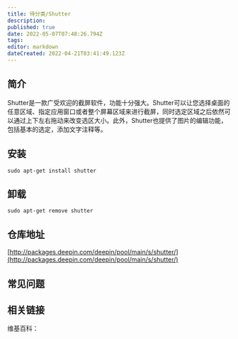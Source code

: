```yaml
---
title: 待分类/Shutter
description: 
published: true
date: 2022-05-07T07:48:26.794Z
tags: 
editor: markdown
dateCreated: 2022-04-21T03:41:49.123Z
---
```


## 简介

Shutter是一款广受欢迎的截屏软件，功能十分强大。Shutter可以让您选择桌面的任意区域、指定应用窗口或者整个屏幕区域来进行截屏，同时选定区域之后依然可以通过上下左右拖动来改变选区大小。此外，Shutter也提供了图片的编辑功能，包括基本的选定，添加文字注释等。

## 安装

`sudo apt-get install shutter`

## 卸载

`sudo apt-get remove shutter`

## 仓库地址

[http://packages.deepin.com/deepin/pool/main/s/shutter/](http://packages.deepin.com/deepin/pool/main/s/shutter/)

## 常见问题

## 相关链接

维基百科：
